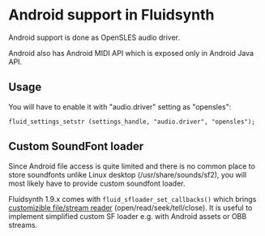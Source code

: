 # Android support in Fluidsynth

Android support is done as OpenSLES audio driver.

Android also has Android MIDI API which is exposed only in Android Java API.

## Usage

You will have to enable it with "audio.driver" setting as "opensles":

```
fluid_settings_setstr (settings_handle, "audio.driver", "opensles");
```

## Custom SoundFont loader

Since Android file access is quite limited and there is no common place
to store soundfonts unlike Linux desktop (/usr/share/sounds/sf2), you
will most likely have to provide custom soundfont loader.

Fluidsynth 1.9.x comes with `fluid_sfloader_set_callbacks()` which brings
[customizible file/stream reader](https://github.com/FluidSynth/fluidsynth/issues/241) (open/read/seek/tell/close). It is useful to implement simplified
custom SF loader e.g. with Android assets or OBB streams.

